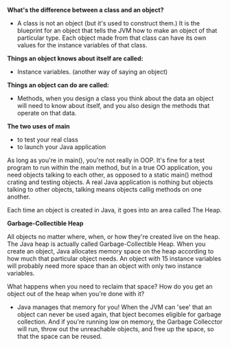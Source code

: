 **What's the difference between a class and an object?**

- A class is not an object (but it's used to construct them.) It is the blueprint for an object that tells the JVM how to make an object of that particular type. Each object made from that class can have its own values for the instance variables of that class.

**Things an object knows about itself are called:**

- Instance variables. (another way of saying an object)

**Things an object can do are called:**

- Methods, when you design a class you think about the data an object will need to know about itself, and you also design the methods that operate on that data. 

**The two uses of main**
- to test your real class
- to launch your Java application

As long as you're in main(), you're not really in OOP. It's fine for a test program to run within the main method, but in a true OO application, you need objects talking to each other, as opposed to a static main() method crating and testing objects. A real Java application is nothing but objects talking to other objects, talking means objects callig methods on one another. 

Each time an object is created in Java, it goes into an area called The Heap.

**Garbage-Collectible Heap**

All objects no matter where, when, or how they're created live on the heap. The Java heap is actually called Garbage-Collectible Heap. When you create an object, Java allocates memory space on the heap according to how much that particular object needs. An object with 15 instance variables will probably need more space than an object with only two instance variables. 

What happens when you need to reclaim that space? 
How do you get an object out of the heap when you're done with it? 

- Java manages that memory for you! When the JVM can 'see' that an object can never be used again, that bject becomes eligible for garbage collection. And if you're running low on memory, the Garbage Collecctor will run, throw out the unreachable objects, and free up the space, so that the space can be reused. 